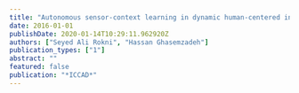 ```yaml
---
title: "Autonomous sensor-context learning in dynamic human-centered internet-of-things environments"
date: 2016-01-01
publishDate: 2020-01-14T10:29:11.962920Z
authors: ["Seyed Ali Rokni", "Hassan Ghasemzadeh"]
publication_types: ["1"]
abstract: ""
featured: false
publication: "*ICCAD*"
---
```


